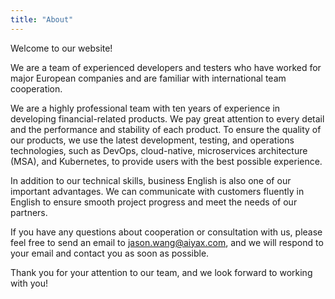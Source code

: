 ```yaml
---
title: "About"
---
```

Welcome to our website!

We are a team of experienced developers and testers who have worked for major European companies and are familiar with international team cooperation.

We are a highly professional team with ten years of experience in developing financial-related products. We pay great attention to every detail and the performance and stability of each product. To ensure the quality of our products, we use the latest development, testing, and operations technologies, such as DevOps, cloud-native, microservices architecture (MSA), and Kubernetes, to provide users with the best possible experience.

In addition to our technical skills, business English is also one of our important advantages. We can communicate with customers fluently in English to ensure smooth project progress and meet the needs of our partners.

If you have any questions about cooperation or consultation with us, please feel free to send an email to jason.wang@aiyax.com, and we will respond to your email and contact you as soon as possible.

Thank you for your attention to our team, and we look forward to working with you!